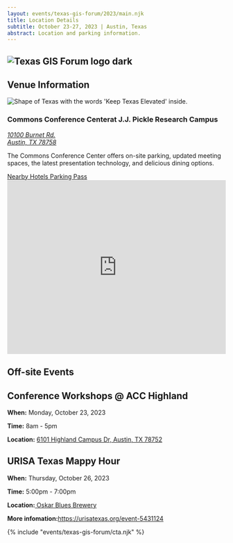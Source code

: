 ```yaml
---
layout: events/texas-gis-forum/2023/main.njk
title: Location Details
subtitle: October 23-27, 2023 | Austin, Texas
abstract: Location and parking information.
---
```

<head>
<link rel="preconnect" href="https://fonts.googleapis.com">
<link rel="preconnect" href="https://fonts.gstatic.com" crossorigin>
<link href="https://fonts.googleapis.com/css2?family=DM+Sans:ital,wght@0,400;0,500;0,700;1,400;1,500;1,700&display=swap" rel="stylesheet">
</head>

<section class="container-md hero">
  <div class="hero-content opaque-bg">
    <div class="hero-header">
      <div class="col">
        <h1 class="logo">
          <img src="https://tnris-org-static.s3.amazonaws.com/images/tx-gis-forum-dark.png" alt="Texas GIS Forum logo dark">
        </h1>
        <h2>Venue Information</h2>
      </div>
      <div class="forum-asset">
        <img class="forum-content" src="https://tnris-org-static.s3.amazonaws.com/images/2023-forum-asset-texas.png" alt="Shape of Texas with the words 'Keep Texas Elevated' inside.">
      </div>
    </div>
      <h3 class="forum-h3">Commons Conference Center<span>at J.J. Pickle Research Campus</span></h3>
      <p>
        <address>
        <a class="link-primary" href="https://www.google.com/maps/place/10100+Burnet+Rd,+Austin,+TX+78758/@30.3860228,-97.7288196,17z/data=!3m1!4b1!4m6!3m5!1s0x8644cb8b894b4aef:0x6384781e87dfd27e!8m2!3d30.3860229!4d-97.7239487!16s%2Fg%2F11dztqh6fw" target="_blank">10100 Burnet Rd.<br>
        Austin, TX 78758</a>
        </address>
      </p>
      <p>The Commons Conference Center offers on-site parking, updated meeting spaces, the latest presentation technology, and delicious dining options.</p>
      <div class="button-container">
      <a class="button-primary" 
        href="https://commons.utexas.edu/meetings-and-events/area-hotels" target="_blank">
        Nearby Hotels
      </a>
      <a class="button-secondary"  
        href="https://cdn.tnris.org/documents/Commons_Parking_Permit_2023.pdf" target="_blank">
        Parking Pass
      </a>
    </div>
  </div>
  <iframe class="opaque-bg" src="https://www.google.com/maps/embed?pb=!1m18!1m12!1m3!1d3441.7652601613713!2d-97.7239487!3d30.386022899999993!2m3!1f0!2f0!3f0!3m2!1i1024!2i768!4f13.1!3m3!1m2!1s0x8644cb8b894b4aef%3A0x6384781e87dfd27e!2s10100%20Burnet%20Rd%2C%20Austin%2C%20TX%2078758!5e0!3m2!1sen!2sus!4v1682521363563!5m2!1sen!2sus" width="100%" height="400" style="border:0;" loading="lazy" referrerpolicy="no-referrer-when-downgrade"></iframe>
</section>

<section class="opaque-bg container-md forum-events">
  <h1 class="forum-h1">Off-site Events</h1>
  <h2 class="forum-h2">Conference Workshops @ ACC Highland</h2>
  <p><strong>When:</strong> Monday, October 23, 2023</p>
  <p><strong>Time:</strong> 8am - 5pm</p>
  <p><strong>Location:</strong> <a class="link-primary" href="https://www.google.com/maps/place/Building+2000,+6101+Highland+Campus+Dr,+Austin,+TX+78752/@30.3260654,-97.7165517,17z/data=!3m1!4b1!4m6!3m5!1s0x8644cb990f2350ef:0x695e5ebd749a3014!8m2!3d30.3260654!4d-97.714363!16s%2Fg%2F11tmj_s64c" target="_blank">6101 Highland Campus Dr, Austin, TX 78752</a></p>
  <h2 class="forum-h2">URISA Texas Mappy Hour</h2>
  <p><strong>When:</strong> Thursday, October 26, 2023</p>
  <p><strong>Time:</strong> 5:00pm - 7:00pm</p>
  <p><strong>Location:</strong><a href="https://www.google.com/maps?sca_esv=574510585&rlz=1C1ONGR_enUS1073US1073&output=search&q=oskar+blues+brewery&source=lnms&entry=mc&sa=X&ved=2ahUKEwjqvIWWuYCCAxWpmGoFHWNZBeIQ0pQJegQICBAB"> Oskar Blues Brewery</a></p>
  <p><strong> More infomation:</strong><a href = "https://urisatexas.org/">https://urisatexas.org/event-5431124</a></p>
  </div>
</section>
{% include "events/texas-gis-forum/cta.njk" %}

